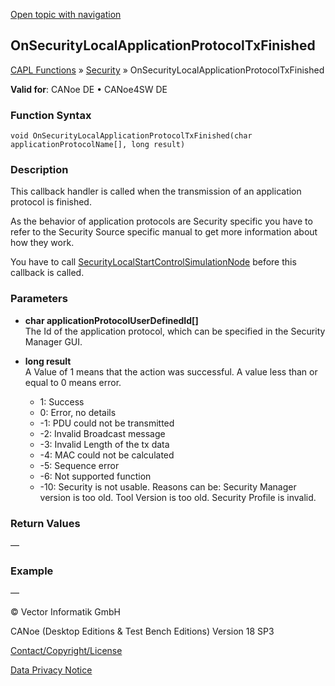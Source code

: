 [Open topic with navigation](../../../../../CANoeDEFamily.htm#Topics/CAPLFunctions/Security/CallbackHandler/CAPLfunctionOnSecurityLocalApplicationProtocolTxFinished.md)

## OnSecurityLocalApplicationProtocolTxFinished

[CAPL Functions](../../CAPLfunctions.md) » [Security](../CAPLFunctionsSecurityOverview.md) » OnSecurityLocalApplicationProtocolTxFinished

**Valid for**: CANoe DE • CANoe4SW DE

### Function Syntax

```plaintext
void OnSecurityLocalApplicationProtocolTxFinished(char applicationProtocolName[], long result)
```

### Description

This callback handler is called when the transmission of an application protocol is finished.

As the behavior of application protocols are Security specific you have to refer to the Security Source specific manual to get more information about how they work.

You have to call [SecurityLocalStartControlSimulationNode](../Functions/CAPLfunctionSecurityLocalStartControlSimulationNode.md) before this callback is called.

### Parameters

- **char applicationProtocolUserDefinedId[]**  
  The Id of the application protocol, which can be specified in the Security Manager GUI.

- **long result**  
  A Value of 1 means that the action was successful. A value less than or equal to 0 means error.
  - 1: Success
  - 0: Error, no details
  - -1: PDU could not be transmitted
  - -2: Invalid Broadcast message
  - -3: Invalid Length of the tx data
  - -4: MAC could not be calculated
  - -5: Sequence error
  - -6: Not supported function
  - -10: Security is not usable. Reasons can be: Security Manager version is too old. Tool Version is too old. Security Profile is invalid.

### Return Values

—

### Example

—

© Vector Informatik GmbH

CANoe (Desktop Editions & Test Bench Editions) Version 18 SP3

[Contact/Copyright/License](../../../Shared/ContactCopyrightLicense.md)

[Data Privacy Notice](https://www.vector.com/int/en/company/get-info/privacy-policy/)
